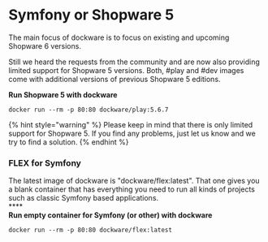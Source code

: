 # Symfony or Shopware 5

The main focus of dockware is to focus on existing and upcoming Shopware 6 versions.

Still we heard the requests from the community and are now also providing limited support for Shopware 5 versions. Both, #play and #dev images come with additional versions of previous Shopware 5 editions.

**Run Shopware 5 with dockware**

```
docker run --rm -p 80:80 dockware/play:5.6.7
```

{% hint style="warning" %}
Please keep in mind that there is only limited support for Shopware 5. If you find any problems, just let us know and we try to find a solution.
{% endhint %}

### **FLEX for Symfony**

The latest image of dockware is "dockware/flex:latest". That one gives you a blank container that has everything you need to run all kinds of projects such as classic Symfony based applications.\
****\
**Run empty container for Symfony (or other) with dockware**

```
docker run --rm -p 80:80 dockware/flex:latest
```

